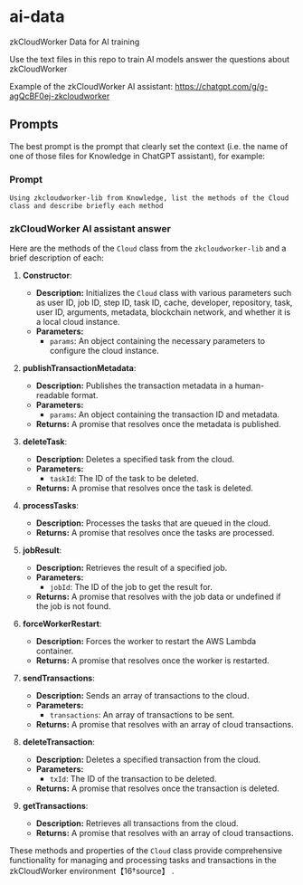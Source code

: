 # ai-data

zkCloudWorker Data for AI training

Use the text files in this repo to train AI models answer the questions about zkCloudWorker

Example of the zkCloudWorker AI assistant: https://chatgpt.com/g/g-agQcBF0ej-zkcloudworker

## Prompts

The best prompt is the prompt that clearly set the context (i.e. the name of one of those files for Knowledge in ChatGPT assistant), for example:

### Prompt

```
Using zkcloudworker-lib from Knowledge, list the methods of the Cloud class and describe briefly each method
```

### zkCloudWorker AI assistant answer

Here are the methods of the `Cloud` class from the `zkcloudworker-lib` and a brief description of each:

1. **Constructor**:

   - **Description:** Initializes the `Cloud` class with various parameters such as user ID, job ID, step ID, task ID, cache, developer, repository, task, user ID, arguments, metadata, blockchain network, and whether it is a local cloud instance.
   - **Parameters:**
     - `params`: An object containing the necessary parameters to configure the cloud instance.

2. **publishTransactionMetadata**:

   - **Description:** Publishes the transaction metadata in a human-readable format.
   - **Parameters:**
     - `params`: An object containing the transaction ID and metadata.
   - **Returns:** A promise that resolves once the metadata is published.

3. **deleteTask**:

   - **Description:** Deletes a specified task from the cloud.
   - **Parameters:**
     - `taskId`: The ID of the task to be deleted.
   - **Returns:** A promise that resolves once the task is deleted.

4. **processTasks**:

   - **Description:** Processes the tasks that are queued in the cloud.
   - **Returns:** A promise that resolves once the tasks are processed.

5. **jobResult**:

   - **Description:** Retrieves the result of a specified job.
   - **Parameters:**
     - `jobId`: The ID of the job to get the result for.
   - **Returns:** A promise that resolves with the job data or undefined if the job is not found.

6. **forceWorkerRestart**:

   - **Description:** Forces the worker to restart the AWS Lambda container.
   - **Returns:** A promise that resolves once the worker is restarted.

7. **sendTransactions**:

   - **Description:** Sends an array of transactions to the cloud.
   - **Parameters:**
     - `transactions`: An array of transactions to be sent.
   - **Returns:** A promise that resolves with an array of cloud transactions.

8. **deleteTransaction**:

   - **Description:** Deletes a specified transaction from the cloud.
   - **Parameters:**
     - `txId`: The ID of the transaction to be deleted.
   - **Returns:** A promise that resolves once the transaction is deleted.

9. **getTransactions**:
   - **Description:** Retrieves all transactions from the cloud.
   - **Returns:** A promise that resolves with an array of cloud transactions.

These methods and properties of the `Cloud` class provide comprehensive functionality for managing and processing tasks and transactions in the zkCloudWorker environment【16†source】 .

